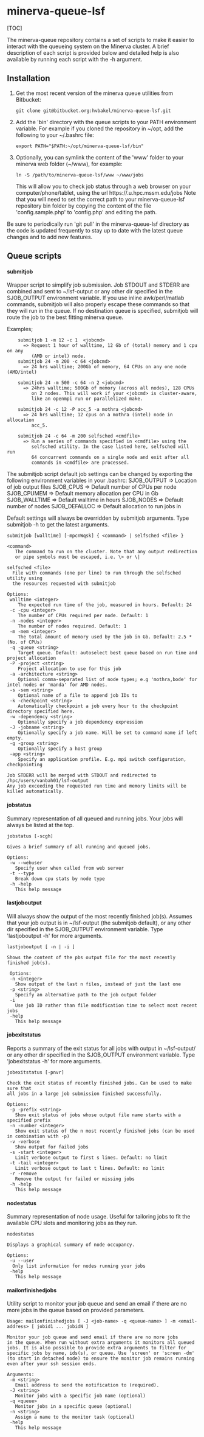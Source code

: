 # minerva-queue-lsf

[TOC]

The minerva-queue repository contains a set of scripts to make it easier to interact with the queueing system on the Minerva cluster. A brief description of each script is provided below and detailed help is also available by running each script with the -h argument.

## Installation ##


1. Get the most recent version of the minerva queue utilities from Bitbucket:

      ```
      git clone git@bitbucket.org:hvbakel/minerva-queue-lsf.git
      ```

2. Add the 'bin' directory with the queue scripts to your PATH environment variable. For example if you cloned the repository in ~/opt, add the  following to your ~/.bashrc file:

   ```
   export PATH="$PATH:~/opt/minerva-queue-lsf/bin"
   ```

3. Optionally, you can symlink the content of the 'www' folder to your minerva web folder (~/www), for example:

   ```
   ln -S /path/to/minerva-queue-lsf/www ~/www/jobs
   ```

   This will allow you to check job status through a web browser on  your computer/phone/tablet, using the url https://<username>.u.hpc.mssm.edu/jobs Note that you will need to set the correct path to your minerva-queue-lsf repository 
   bin folder by copying the content of the file 'config.sample.php' to 'config.php' and editing the path.

Be sure to periodically run 'git pull' in the minerva-queue-lsf directory as the code is updated frequently to stay up to date with the latest queue changes and to add new features.



## Queue scripts ##

#### submitjob

Wrapper script to simplify job submission. Job STDOUT and STDERR are combined and sent to ~/lsf-output or any other dir specified in the SJOB_OUTPUT environment variable. If you use inline awk/perl/matlab commands, submitjob will also properly escape these commands so that they will run in the queue. If no destination queue is specified, submitjob will route the job to the best fitting minerva queue.

Examples;
```
    submitjob 1 -m 12 -c 1  <jobcmd>
      => Request 1 hour of walltime, 12 Gb of (total) memory and 1 cpu on any
         (AMD or intel) node.
    submitjob 24 -m 200 -c 64 <jobcmd>
      => 24 hrs walltime; 200Gb of memory, 64 CPUs on any one node (AMD/intel)
    
    submitjob 24 -m 500 -c 64 -n 2 <jobcmd>
      => 24hrs walltime; 500Gb of memory (across all nodes), 128 CPUs
         on 2 nodes. This will work if your <jobcmd> is cluster-aware,
         like an openmpi run or parallelized make.
    
    submitjob 24 -c 12 -P acc_5 -a mothra <jobcmd>
      => 24 hrs walltime; 12 cpus on a mothra (intel) node in allocation
         acc_5.
    
    submitjob 24 -c 64 -m 200 selfsched <cmdfile>
      => Run a series of commands specified in <cmdfile> using the
         selfsched utility. In the case listed here, selfsched will run
         64 concurrent commands on a single node and exit after all
         commands in <cmdfile> are processed.
```

The submitjob script default job settings can be changed by exporting the   following environment variables in your .bashrc:
    SJOB_OUTPUT    => Location of job output files
    SJOB_CPUS      => Default number of CPUs per node
    SJOB_CPUMEM    => Default memory allocation per CPU in Gb
    SJOB_WALLTIME  => Default walltime in hours
    SJOB_NODES     => Default number of nodes
    SJOB_DEFALLOC  => Default allocation to run jobs in

Default settings will always be overridden by submitjob arguments. Type submitjob -h to get the latest arguments.

```
submitjob [walltime] [-mpcnWqsk] { <command> | selfsched <file> }

<command>
   The command to run on the cluster. Note that any output redirection 
   or pipe symbols must be escaped, i.e. \> or \|

selfsched <file>
  File with commands (one per line) to run through the selfsched utility using
  the resources requested with submitjob
   
Options: 
 walltime <integer>
    The expected run time of the job, measured in hours. Default: 24 
 -c -cpu <integer>
    The number of CPUs required per node. Default: 1
 -n -nodes <integer>
    The number of nodes required. Default: 1
 -m -mem <integer>
    The total amount of memory used by the job in Gb. Default: 2.5 * (No. of CPUs)
 -q -queue <string>
    Target queue. Default: autoselect best queue based on run time and project allocation
 -P -project <string>
    Project allocation to use for this job
 -a -architecture <string>
    Optional comma-separated list of node types; e.g 'mothra,bode' for intel nodes or 'manda' for AMD nodes.
 -s -sem <string>
    Optional name of a file to append job IDs to
 -k -checkpoint <string>
    Automatically checkpoint a job every hour to the checkpoint directory specified here.
 -w -dependency <string>
    Optionally specify a job dependency expression
 -J -jobname <string>
    Optionally specify a job name. Will be set to command name if left empty.
 -g -group <string>
    Optionally specify a host group
 -app <string>
    Specify an application profile. E.g. mpi switch configuration, checkpointing

Job STDERR will be merged with STDOUT and redirected to /hpc/users/vanbah01/lsf-output
Any job exceeding the requested run time and memory limits will be killed automatically.
```



#### jobstatus  

Summary representation of all queued and running jobs. Your jobs will always be listed at the top.

```
jobstatus [-scgh]

Gives a brief summary of all running and queued jobs.

Options:
 -w --webuser
   Specify user when called from web server
 -t --type
   Break down cpu stats by node type
 -h -help
   This help message
```



#### lastjoboutput 

Will always show the output of the most recently finished job(s). Assumes that your job output is in ~/lsf-output (the submitjob default), or any other dir specified in the SJOB_OUTPUT environment variable. Type 'lastjoboutput -h' for more arguments.

```
lastjoboutput [ -n | -i ]
    
Shows the content of the pbs output file for the most recently finished job(s).
    
 Options:
 -n <integer>
   Show output of the last n files, instead of just the last one
 -p <string>
   Specify an alternative path to the job output folder
 -i
   Use job ID rather than file modification time to select most recent jobs
 -help
   This help message
```



#### jobexitstatus

Reports a summary of the exit status for all jobs with output in ~/lsf-output/ or any other dir specified in the SJOB_OUTPUT environment variable. Type 'jobexitstatus -h' for more arguments.

```
jobexitstatus [-pnvr]

Check the exit status of recently finished jobs. Can be used to make sure that
all jobs in a large job submission finished successfully.
    
Options:
 -p -prefix <string>
   Show exit status of jobs whose output file name starts with a specified prefix
 -n -number <integer>
   Show exit status of the n most recently finished jobs (can be used in combination with -p)
 -v -verbose
   Show output for failed jobs
 -s -start <integer>
   Limit verbose output to first s lines. Default: no limit
 -t -tail <integer>
   Limit verbose output to last t lines. Default: no limit
 -r -remove
   Remove the output for failed or missing jobs
 -h -help
   This help message
```



#### nodestatus

Summary representation of node usage. Useful for tailoring jobs to fit the available CPU slots and monitoring jobs as they run.

```
nodestatus 

Displays a graphical summary of node occupancy.
  
Options:
 -u --user
  Only list information for nodes running your jobs
 -help
   This help message
```



#### mailonfinishedjobs

Utility script to monitor your job queue and send an email if there are no more jobs in the queue based on provided parameters.

```
Usage: mailonfinishedjobs [ -J <job-name> -q <queue-name> ] -m <email-address> [ jobid1 ... jobidN ]

Monitor your job queue and send email if there are no more jobs 
in the queue. When run without extra arguments it monitors all queued
jobs. It is also possible to provide extra arguments to filter for
specific jobs by name, ids(s), or queue. Use 'screen' or 'screen -dm' 
(to start in detached mode) to ensure the monitor job remains running
even after your ssh session ends.

Arguments:
 -m <string>
   Email address to send the notification to (required).
 -J <string>
   Monitor jobs with a specific job name (optional)
 -q <queue>
   Monitor jobs in a specific queue (optional)
 -n <string>
   Assign a name to the monitor task (optional)
 -help
   This help message

```

